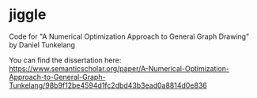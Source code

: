 # jiggle
Code for "A Numerical Optimization Approach to General Graph Drawing" by Daniel Tunkelang

You can find the dissertation here:
https://www.semanticscholar.org/paper/A-Numerical-Optimization-Approach-to-General-Graph-Tunkelang/98b9f12be4594d1fc2dbd43b3ead0a8814d0e836
